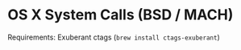 OS X System Calls (BSD / MACH)
==============================

Requirements:
Exuberant ctags (`brew install ctags-exuberant`)
